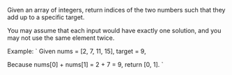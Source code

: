 Given an array of integers, return indices of the two numbers such that they add up to a specific target.

You may assume that each input would have exactly one solution, and you may not use the same element twice.

Example:
`
Given nums = [2, 7, 11, 15], target = 9,

Because nums[0] + nums[1] = 2 + 7 = 9,
return [0, 1].
`